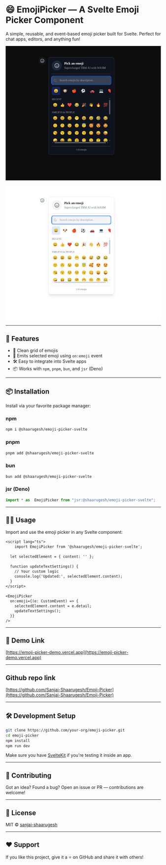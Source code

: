 # 😄 EmojiPicker — A Svelte Emoji Picker Component

A simple, reusable, and event-based emoji picker built for Svelte. Perfect for chat apps, editors, and anything fun!

![EmojiPicker Preview](https://raw.githubusercontent.com/Sanjai-Shaarugesh/Emoji-Picker/refs/heads/main/public/emo-1.png)

![EmojiPicker Preview](https://raw.githubusercontent.com/Sanjai-Shaarugesh/Emoji-Picker/refs/heads/main/public/emo-2.png)

---

## 🚀 Features

- 🎉 Clean grid of emojis
- 🧠 Emits selected emoji using `on:emoji` event
- 🛠️ Easy to integrate into Svelte apps
- 📦 Works with `npm`, `pnpm`, `bun`, and `jsr` (Deno)

---

## 📦 Installation

Install via your favorite package manager:

### **npm**
```bash
npm i @shaarugesh/emoji-picker-svelte
```

### **pnpm**
```bash
pnpm add @shaarugesh/emoji-picker-svelte
```

### **bun**
```bash
bun add @shaarugesh/emoji-picker-svelte
```

### **jsr (Deno)**
```ts
import * as  EmojiPicker from "jsr:@shaarugesh/emoji-picker-svelte";
```

---

## 🧑‍💻 Usage

Import and use the emoji picker in any Svelte component:

```svelte
<script lang="ts">
    import EmojiPicker from '@shaarugesh/emoji-picker-svelte';

  let selectedElement = { content: '' };

  function updateTextSettings() {
    // Your custom logic
    console.log('Updated:', selectedElement.content);
  }
</script>

<EmojiPicker
  on:emoji={(e: CustomEvent) => {
    selectedElement.content = e.detail;
    updateTextSettings();
  }}
/>
```

---

## 🎪 Demo Link
[https://emoji-picker-demo.vercel.app](https://emoji-picker-demo.vercel.app)

---

## Github repo link 

[https://github.com/Sanjai-Shaarugesh/Emoji-Picker](https://github.com/Sanjai-Shaarugesh/Emoji-Picker)

---

## 🛠 Development Setup

```bash
git clone https://github.com/your-org/emoji-picker.git
cd emoji-picker
npm install
npm run dev
```

Make sure you have [SvelteKit](https://kit.svelte.dev) if you're testing it inside an app.

---

## 🤝 Contributing

Got an idea? Found a bug? Open an issue or PR — contributions are welcome!

---

## 📄 License

MIT © [sanjai-shaarugesh](https://github.com/Sanjai-Shaarugesh/Emoji-Picker/blob/main/LICENSE)

---

## ❤️ Support

If you like this project, give it a ⭐ on GitHub and share it with others!